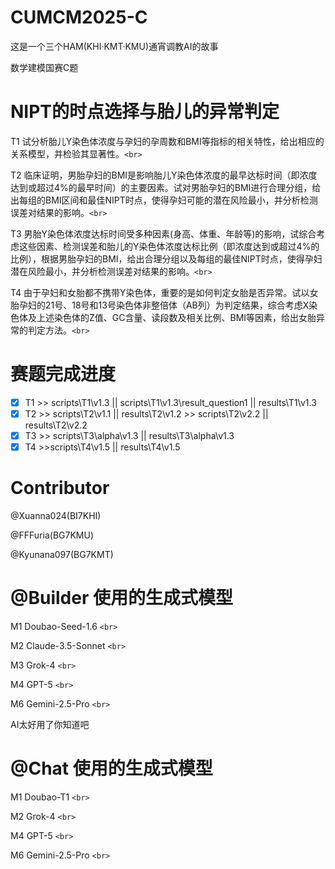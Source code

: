 # CUMCM2025-C

这是一个三个HAM(KHI·KMT·KMU)通宵调教AI的故事

数学建模国赛C题

# NIPT的时点选择与胎儿的异常判定

 T1 试分析胎儿Y染色体浓度与孕妇的孕周数和BMI等指标的相关特性，给出相应的关系模型，并检验其显著性。`<br>`

 T2 临床证明，男胎孕妇的BMI是影响胎儿Y染色体浓度的最早达标时间（即浓度达到或超过4%的最早时间）的主要因素。试对男胎孕妇的BMI进行合理分组，给出每组的BMI区间和最佳NIPT时点，使得孕妇可能的潜在风险最小，并分析检测误差对结果的影响。`<br>`

 T3 男胎Y染色体浓度达标时间受多种因素(身高、体重、年龄等)的影响，试综合考虑这些因素、检测误差和胎儿的Y染色体浓度达标比例（即浓度达到或超过4%的比例），根据男胎孕妇的BMI，给出合理分组以及每组的最佳NIPT时点，使得孕妇潜在风险最小，并分析检测误差对结果的影响。`<br>`

 T4  由于孕妇和女胎都不携带Y染色体，重要的是如何判定女胎是否异常。试以女胎孕妇的21号、18号和13号染色体非整倍体（AB列）为判定结果，综合考虑X染色体及上述染色体的Z值、GC含量、读段数及相关比例、BMI等因素，给出女胎异常的判定方法。`<br>`

# 赛题完成进度

* [X] T1	>>	scripts\T1\v1.3	||	scripts\T1\v1.3\result_question1	||	results\T1\v1.3
* [X] T2	>>	scripts\T2\v1.1	||	results\T2\v1.2	>>	scripts\T2\v2.2	||	results\T2\v2.2
* [X] T3	>>	scripts\T3\alpha\v1.3	||	results\T3\alpha\v1.3
* [X] T4	>>scripts\T4\v1.5	||	results\T4\v1.5

# Contributor

@Xuanna024(BI7KHI)

@FFFuria(BG7KMU)

@Kyunana097(BG7KMT)

# @Builder 使用的生成式模型

M1 Doubao-Seed-1.6 `<br>`

M2 Claude-3.5-Sonnet `<br> `

M3 Grok-4 `<br>`

M4 GPT-5 `<br>`

M6 Gemini-2.5-Pro `<br>`

AI太好用了你知道吧

# @Chat 使用的生成式模型

M1 Doubao-T1 `<br> `

M2 Grok-4 `<br>`

M4 GPT-5 `<br>`

M6 Gemini-2.5-Pro `<br>`
